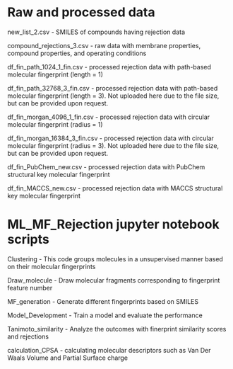 # Raw and processed data

new_list_2.csv - SMILES of compounds having rejection data

compound_rejections_3.csv - raw data with membrane properties, compound properties, and operating conditions

df_fin_path_1024_1_fin.csv - processed rejection data with path-based molecular fingerprint (length = 1)

df_fin_path_32768_3_fin.csv - processed rejection data with path-based molecular fingerprint (length = 3). Not uploaded here due to the file size, but can be provided upon request.

df_fin_morgan_4096_1_fin.csv - processed rejection data with circular molecular fingerprint (radius = 1)

df_fin_morgan_16384_3_fin.csv - processed rejection data with circular molecular fingerprint (radius = 3). Not uploaded here due to the file size, but can be provided upon request.

df_fin_PubChem_new.csv - processed rejection data with PubChem structural key molecular fingerprint

df_fin_MACCS_new.csv - processed rejection data with MACCS structural key molecular fingerprint


# ML_MF_Rejection jupyter notebook scripts

Clustering - This code groups molecules in a unsupervised manner based on their molecular fingerprints

Draw_molecule - Draw molecular fragments corresponding to fingerprint feature number

MF_generation - Generate different fingerprints based on SMILES

Model_Development - Train a model and evaluate the performance 

Tanimoto_similarity - Analyze the outcomes with finerprint similarity scores and rejections

calculation_CPSA - calculating molecular descriptors such as Van Der Waals Volume and Partial Surface charge
